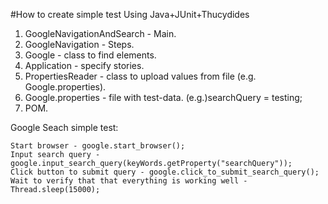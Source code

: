 #How to create simple test Using Java+JUnit+Thucydides


1) GoogleNavigationAndSearch - Main.
2) GoogleNavigation - Steps.
3) Google - class to find elements.
4) Application - specify stories.
5) PropertiesReader - class to upload values from file (e.g. Google.properties).
6) Google.properties - file with test-data.
(e.g.)searchQuery = testing;
7) POM.


Google Seach simple test:
```
Start browser - google.start_browser();
Input search query - google.input_search_query(keyWords.getProperty("searchQuery"));
Click button to submit query - google.click_to_submit_search_query();
Wait to verify that that everything is working well - Thread.sleep(15000);
```
